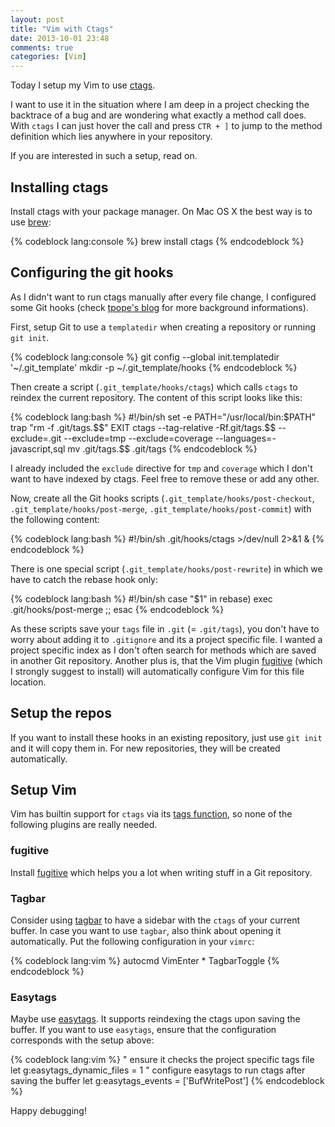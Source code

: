 ```yaml
---
layout: post
title: "Vim with Ctags"
date: 2013-10-01 23:48
comments: true
categories: [Vim]
---
```


Today I setup my Vim to use [ctags](http://ctags.sourceforge.net/).

I want to use it in the situation where I am deep in a project checking the backtrace of a bug and
are wondering what exactly a method call does. With `ctags` I can just hover the
call and press `CTR + ]` to jump to the method definition which lies anywhere in
your repository.

If you are interested in such a setup, read on.

<!-- more -->

## Installing ctags

Install ctags with your package manager. On Mac OS X the best way is to use
[brew](http://brew.sh/):

{% codeblock lang:console %}
brew install ctags
{% endcodeblock %}

## Configuring the git hooks

As I didn't want to run ctags manually after every file change, I configured
some Git hooks (check [tpope's blog](http://tbaggery.com/2011/08/08/effortless-ctags-with-git.html) for more
background informations).

First, setup Git to use a `templatedir` when creating a repository or running `git init`.

{% codeblock lang:console %}
git config --global init.templatedir '~/.git_template'
mkdir -p ~/.git_template/hooks
{% endcodeblock %}

Then create a script (`.git_template/hooks/ctags`) which calls `ctags` to reindex the current repository.
The content of this script looks like this:

{% codeblock lang:bash %}
#!/bin/sh
set -e
PATH="/usr/local/bin:$PATH"
trap "rm -f .git/tags.$$" EXIT
ctags --tag-relative -Rf.git/tags.$$ --exclude=.git --exclude=tmp --exclude=coverage --languages=-javascript,sql
mv .git/tags.$$ .git/tags
{% endcodeblock %}

I already included the `exclude` directive for `tmp` and `coverage` which I
don't want to have indexed by ctags. Feel free to remove these or add any other.

Now, create all the Git hooks scripts (`.git_template/hooks/post-checkout`,
`.git_template/hooks/post-merge`, `.git_template/hooks/post-commit`) with the
following content:

{% codeblock lang:bash %}
#!/bin/sh
.git/hooks/ctags >/dev/null 2>&1 &
{% endcodeblock %}


There is one special script (`.git_template/hooks/post-rewrite`) in which we
have to catch the rebase hook only:

{% codeblock lang:bash %}
#!/bin/sh
case "$1" in
  rebase) exec .git/hooks/post-merge ;;
esac
{% endcodeblock %}

As these scripts save your `tags` file in `.git` (= `.git/tags`), you don't have to worry about
adding it to `.gitignore` and its a project specific file. I wanted a project
specific index as I don't often search for methods which are saved in another
Git repository.
Another plus is, that the Vim plugin
[fugitive](https://github.com/tpope/vim-fugitive) (which I strongly suggest to
install) will automatically configure Vim for this file location.

## Setup the repos

If you want to install these hooks in an existing repository, just use `git
init` and it will copy them in.
For new repositories, they will be created automatically.

## Setup Vim

Vim has builtin support for `ctags` via its [tags
function](http://vim.wikia.com/wiki/Browsing_programs_with_tags), so none of the
following plugins are really needed.

### fugitive

Install [fugitive](https://github.com/tpope/vim-fugitive) which helps you
a lot when writing stuff in a Git repository.

### Tagbar
Consider using [tagbar](https://github.com/majutsushi/tagbar) to have a sidebar
with the `ctags` of your current buffer.
In case you want to use `tagbar`, also think about opening it automatically. Put
the following configuration in your `vimrc`:

{% codeblock lang:vim %}
autocmd VimEnter * TagbarToggle
{% endcodeblock %}


### Easytags
Maybe use [easytags](https://github.com/xolox/vim-easytags). It supports
reindexing the ctags upon saving the buffer.
If you want to use `easytags`, ensure that the configuration corresponds with
the setup above:

{% codeblock lang:vim %}
" ensure it checks the project specific tags file
let g:easytags_dynamic_files = 1
" configure easytags to run ctags after saving the buffer
let g:easytags_events = ['BufWritePost']
{% endcodeblock %}

Happy debugging!
